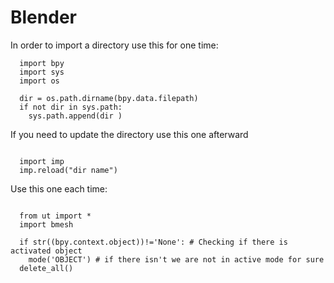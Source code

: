 # Blender

In order to import a directory use this for one time:

```
  import bpy
  import sys
  import os

  dir = os.path.dirname(bpy.data.filepath)
  if not dir in sys.path:
    sys.path.append(dir )
```
    
If you need to update the directory use this one afterward
```
  
  import imp
  imp.reload("dir name")

```
Use this one each time:
```

  from ut import *
  import bmesh

  if str((bpy.context.object))!='None': # Checking if there is activated object
    mode('OBJECT') # if there isn't we are not in active mode for sure  
  delete_all()
```
